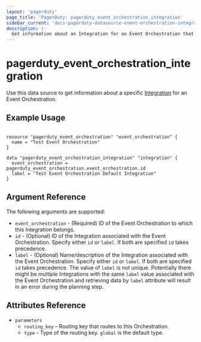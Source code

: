 ```yaml
---
layout: 'pagerduty'
page_title: 'PagerDuty: pagerduty_event_orchestration_integration'
sidebar_current: 'docs-pagerduty-datasource-event-orchestration-integration'
description: |-
  Get information about an Integration for an Event Orchestration that you have created.
---
```


# pagerduty_event_orchestration_integration

Use this data source to get information about a specific [Integration][1] for an Event Orchestration.

## Example Usage

```hcl

resource "pagerduty_event_orchestration" "event_orchestration" {
  name = "Test Event Orchestration"
}

data "pagerduty_event_orchestration_integration" "integration" {
  event_orchestration = pagerduty_event_orchestration.event_orchestration.id
  label = "Test Event Orchestration Default Integration"
}

```

## Argument Reference

The following arguments are supported:

- `event_orchestration` - (Required) ID of the Event Orchestration to which this Integration belongs.
- `id` - (Optional) ID of the Integration associated with the Event Orchestration. Specify either `id` or `label`. If both are specified `id` takes precedence.
- `label` - (Optional) Name/description of the Integration associated with the Event Orchestration. Specify either `id` or `label`. If both are specified `id` takes precedence. The value of `label` is not unique. Potentially there might be multiple Integrations with the same `label` value associated with the Event Orchestration and retrieving data by `label` attribute will result in an error during the planning step.

## Attributes Reference

- `parameters`
  - `routing_key` - Routing key that routes to this Orchestration.
  - `type` - Type of the routing key. `global` is the default type.

[1]: https://developer.pagerduty.com/api-reference/1c6607db389a8-get-an-integration-for-an-event-orchestration
